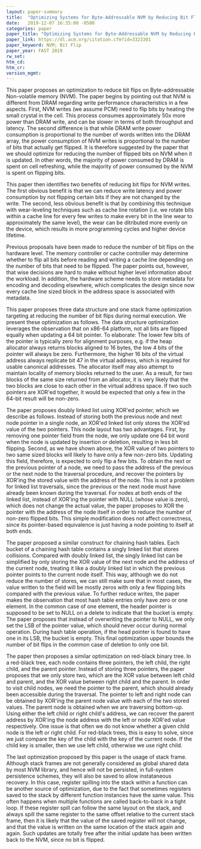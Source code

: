 ```yaml
---
layout: paper-summary
title:  "Optimizing Systems for Byte-Addressable NVM by Reducing Bit Flipping"
date:   2019-12-07 16:35:00 -0500
categories: paper
paper_title: "Optimizing Systems for Byte-Addressable NVM by Reducing Bit Flipping"
paper_link: https://dl.acm.org/citation.cfm?id=3323301
paper_keyword: NVM; Bit Flip
paper_year: FAST 2019
rw_set:
htm_cd:
htm_cr:
version_mgmt:
---
```


This paper proposes an optimization to reduce bit flips on Byte-addressable Non-volatile memory (NVM). The paper begins by
pointing out that NVM is different from DRAM regarding write performance characteristics in a few aspects. First, NVM writes 
(we assume PCM) need to flip bits by heating the small crystal in the cell. This process consumes approximately 50x more 
power than DRAM write, and can be slower in terms of both throughput and latency. The second difference is that while 
DRAM write power consumption is proportional to the number of words written into the DRAM array, the power consumption of 
NVM writes is proportional to the number of bits that actually get flipped. It is therefore suggested by the paper that we 
should optimize for reducing the number of flipped bits on NVM when it is updated. In other words, the majority of power
consumed by DRAM is spent on cell refreshing, while the majority of power consumed by the NVM is spent on flipping bits.

This paper then identifies two benefits of reducing bit flips for NVM writes. The first obvious benefit is that we can 
reduce write latency and power consumption by not flipping certain bits if they are not changed by the write. The second,
less obvious benefit is that by combining this technique with wear-leveling techniques such as cache line rotation (i.e.
we rotate bits within a cache line for every few writes to make every bit in the line wear to approximately the same level), 
the wear can be ditributed more evenly on the device, which results in more programming cycles and higher device lifetime.

Previous proposals have been made to reduce the number of bit flips on the hardware level. The memory controller or cache
controller may determine whether to flip all bits before reading and writing a cache line depending on the number of bits
that need to be flipped. The paper points out, however, that wise decisions are hard to make without higher level information
about the workload. In addition, the hardware scheme needs to store metadata for encoding and decoding elsewhere, which 
complicates the design since now every cache line sized block in the address space is associated with metadata.

This paper proposes three data structure and one stack frame optimization targeting at reducing the number of bit flips
during normal execution. We present these optimization as follows. The data structure optimization leverages the observation
that on x86-64 platform, not all bits are flipped equally when updating a 64 bit pointer. To elaborate: The lower few bits
of the pointer is typically zero for alignment purposes, e.g. if the heap allocator always returns blocks aligned to 16 bytes,
the low 4 bits of the pointer will always be zero. Furthermore, the higher 16 bits of the virtual address always replicate 
bit 47 in the virtual address, which is required for usable canonical addresses. The allocator itself may also attempt
to maintain locality of memory blocks returned to the user. As a result, for two blocks of the same size returned from 
an allocator, it is very likely that the two blocks are close to each other in the virtual address space. If two such
pointers are XOR'ed together, it would be expected that only a few in the 64-bit result will be non-zero. 

The paper proposes doubly linked list using XOR'ed pointer, which we describe as follows. Instead of storing both the 
previous node and next node pointer in a single node, an XOR'ed linked list only stores the XOR'ed value of the two pointers.
This node layout has two advantages. First, by removing one pointer field from the node, we only update one 64 bit word
when the node is updated by insertion or deletion, resulting in less bit flipping. Second, as we have shown above, the XOR
value of two pointers to two same sized blocks will likely to have only a few non-zero bits. Updating this field, therefore, 
is expected to only flip a few bits. To obtain the next or the previous pointer of a node, we need to pass the address
of the previous or the next node to the traversal procedure, and recover the pointers by XOR'ing the stored value with
the address of the node. This is not a problem for linked list traversals, since the previous or the next node must have 
already been known during the traversal. For nodes at both ends of the linked list, instead of XOR'ing the pointer with 
NULL (whose value is zero), which does not change the actual value, the paper proposes to XOR the pointer with the address
of the node itself in order to reduce the number of non-zero flipped bits. This simple modification does not affect correctness,
since its pointer-based equivalence is just having a node pointing to itself at both ends.

The paper proposed a similar construct for chaining hash tables. Each bucket of a chaining hash table contains a singly 
linked list that stores collisions. Compared with doubly linked list, the singly linked list can be simplified by only
storing the XOR value of the next node and the address of the current node, treating it like a doubly linked list 
in which the previous pointer points to the current node itself. This way, although we do not reduce the number 
of stores, we can still make sure that in most cases, the value written to the field will be mostly zeros with only
a few flipping bits compared with the previous value. To further reduce writes, the paper makes the observation that
most hash table entries only have zero or one element. In the common case of one element, the header pointer is supposed 
to be set to NULL on a delete to indicate that the bucket is empty. The paper proposes that instead of overwriting
the pointer to NULL, we only set the LSB of the pointer value, which should never occur during normal operation. During
hash table operation, if the head pointer is found to have one in its LSB, the bucket is empty. This final optimization
upper bounds the number of bit flips in the common case of deletion to only one bit.

The paper then proposes a similar optimization on red-black binary tree. In a red-black tree, each node contains three
pointers, the left child, the right child, and the parent pointer. Instead of storing three pointers, the paper proposes
that we only store two, which are the XOR value between left child and parent, and the XOR value between right child and 
the parent. In order to visit child nodes, we need the pointer to the parent, which should already been accessible
during the traversal. The pointer to left and right node can be obtained by XOR'ing the parent node value with each
of the two stored values. The parent node is obtained when we are traversing bottom-up. Using either the left child
or right child's address, we can recover the parent address by XOR'ing the node address with the left or node XOR'ed
value respectively. One issue is that often we do not know whether a given child node is the left or right child. For 
red-black trees, this is easy to solve, since we just compare the key of the child with the key of the current node. If
the child key is smaller, then we use left child, otherwise we use right child.

The last optimization proposed by this paper is the usage of stack frame. Although stack frames are not generally considered
as global shared data by most NVM library, and hence will not be persisted, in full-system persistence schemes, they will
also be saved to allow instataneous recovery. In this case, register spilling into the stack within a function can be another
source of optimization, due to the fact that sometimes registers saved to the stack by different function instances have 
the same value. This often happens when multiple functions are called back-to-back in a tight loop. If these register spill 
can follow the same layout on the stack, and always spill the same register to the same offset relative to the current stack
frame, then it is likely that the value of the saved register will not change, and that the value is written on the same 
location of the stack again and again. Such updates are totally free after the initial update has been written back
to the NVM, since no bit is flipped.